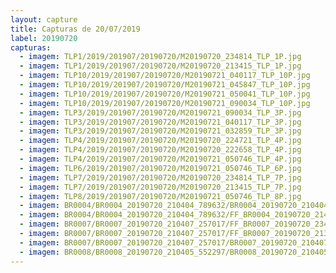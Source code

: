 ```yaml
---
layout: capture
title: Capturas de 20/07/2019
label: 20190720
capturas:
  - imagem: TLP1/2019/201907/20190720/M20190720_234814_TLP_1P.jpg
  - imagem: TLP1/2019/201907/20190720/M20190720_213415_TLP_1P.jpg
  - imagem: TLP10/2019/201907/20190720/M20190721_040117_TLP_10P.jpg
  - imagem: TLP10/2019/201907/20190720/M20190721_045847_TLP_10P.jpg
  - imagem: TLP10/2019/201907/20190720/M20190721_050041_TLP_10P.jpg
  - imagem: TLP10/2019/201907/20190720/M20190721_090034_TLP_10P.jpg
  - imagem: TLP3/2019/201907/20190720/M20190721_090034_TLP_3P.jpg
  - imagem: TLP3/2019/201907/20190720/M20190721_040117_TLP_3P.jpg
  - imagem: TLP3/2019/201907/20190720/M20190721_032859_TLP_3P.jpg
  - imagem: TLP4/2019/201907/20190720/M20190720_224721_TLP_4P.jpg
  - imagem: TLP4/2019/201907/20190720/M20190720_222658_TLP_4P.jpg
  - imagem: TLP4/2019/201907/20190720/M20190721_050746_TLP_4P.jpg
  - imagem: TLP6/2019/201907/20190720/M20190721_050746_TLP_6P.jpg
  - imagem: TLP7/2019/201907/20190720/M20190720_234814_TLP_7P.jpg
  - imagem: TLP7/2019/201907/20190720/M20190720_213415_TLP_7P.jpg
  - imagem: TLP8/2019/201907/20190720/M20190721_050746_TLP_8P.jpg
  - imagem: BR0004/BR0004_20190720_210404_789632/BR0004_20190720_210404_789632_stack_20_meteors.jpg
  - imagem: BR0004/BR0004_20190720_210404_789632/FF_BR0004_20190720_214349_511_0055808.fits_maxpixel.jpg
  - imagem: BR0007/BR0007_20190720_210407_257017/FF_BR0007_20190720_234810_156_0294656.fits_maxpixel.jpg
  - imagem: BR0007/BR0007_20190720_210407_257017/FF_BR0007_20190720_213415_803_0054016.fits_maxpixel.jpg
  - imagem: BR0007/BR0007_20190720_210407_257017/BR0007_20190720_210407_257017_stack_6_meteors.jpg
  - imagem: BR0008/BR0008_20190720_210405_552297/BR0008_20190720_210405_552297_stack_2_meteors.jpg
---
```

